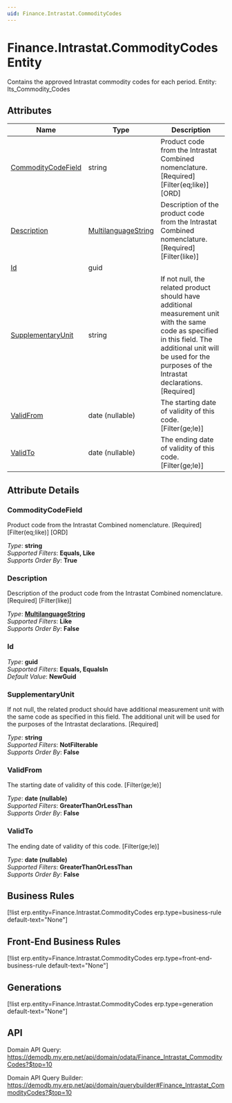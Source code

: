 ```yaml
---
uid: Finance.Intrastat.CommodityCodes
---
```

# Finance.Intrastat.CommodityCodes Entity

Contains the approved Intrastat commodity codes for each period. Entity: Its_Commodity_Codes

## Attributes

| Name | Type | Description |
| ---- | ---- | --- |
| [CommodityCodeField](Finance.Intrastat.CommodityCodes.md#commoditycodefield) | string | Product code from the Intrastat Combined nomenclature. [Required] [Filter(eq;like)] [ORD] 
| [Description](Finance.Intrastat.CommodityCodes.md#description) | [MultilanguageString](../data-types.md#multilanguagestring) | Description of the product code from the Intrastat Combined nomenclature. [Required] [Filter(like)] 
| [Id](Finance.Intrastat.CommodityCodes.md#id) | guid |  
| [SupplementaryUnit](Finance.Intrastat.CommodityCodes.md#supplementaryunit) | string | If not null, the related product should have additional measurement unit with the same code as specified in this field. The additional unit will be used for the purposes of the Intrastat declarations. [Required] 
| [ValidFrom](Finance.Intrastat.CommodityCodes.md#validfrom) | date (nullable) | The starting date of validity of this code. [Filter(ge;le)] 
| [ValidTo](Finance.Intrastat.CommodityCodes.md#validto) | date (nullable) | The ending date of validity of this code. [Filter(ge;le)] 


## Attribute Details

### CommodityCodeField

Product code from the Intrastat Combined nomenclature. [Required] [Filter(eq;like)] [ORD]

_Type_: **string**  
_Supported Filters_: **Equals, Like**  
_Supports Order By_: **True**  

### Description

Description of the product code from the Intrastat Combined nomenclature. [Required] [Filter(like)]

_Type_: **[MultilanguageString](../data-types.md#multilanguagestring)**  
_Supported Filters_: **Like**  
_Supports Order By_: **False**  

### Id

_Type_: **guid**  
_Supported Filters_: **Equals, EqualsIn**  
_Default Value_: **NewGuid**  

### SupplementaryUnit

If not null, the related product should have additional measurement unit with the same code as specified in this field. The additional unit will be used for the purposes of the Intrastat declarations. [Required]

_Type_: **string**  
_Supported Filters_: **NotFilterable**  
_Supports Order By_: **False**  

### ValidFrom

The starting date of validity of this code. [Filter(ge;le)]

_Type_: **date (nullable)**  
_Supported Filters_: **GreaterThanOrLessThan**  
_Supports Order By_: **False**  

### ValidTo

The ending date of validity of this code. [Filter(ge;le)]

_Type_: **date (nullable)**  
_Supported Filters_: **GreaterThanOrLessThan**  
_Supports Order By_: **False**  



## Business Rules

[!list erp.entity=Finance.Intrastat.CommodityCodes erp.type=business-rule default-text="None"]

## Front-End Business Rules

[!list erp.entity=Finance.Intrastat.CommodityCodes erp.type=front-end-business-rule default-text="None"]

## Generations

[!list erp.entity=Finance.Intrastat.CommodityCodes erp.type=generation default-text="None"]

## API

Domain API Query:
<https://demodb.my.erp.net/api/domain/odata/Finance_Intrastat_CommodityCodes?$top=10>

Domain API Query Builder:
<https://demodb.my.erp.net/api/domain/querybuilder#Finance_Intrastat_CommodityCodes?$top=10>

